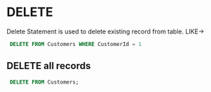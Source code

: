 # DELETE
Delete Statement is used to delete existing record from table. LIKE->

```sql
 DELETE FROM Customers WHERE CustomerId = 1
```

## DELETE all records

```sql
 DELETE FROM Customers;
```
